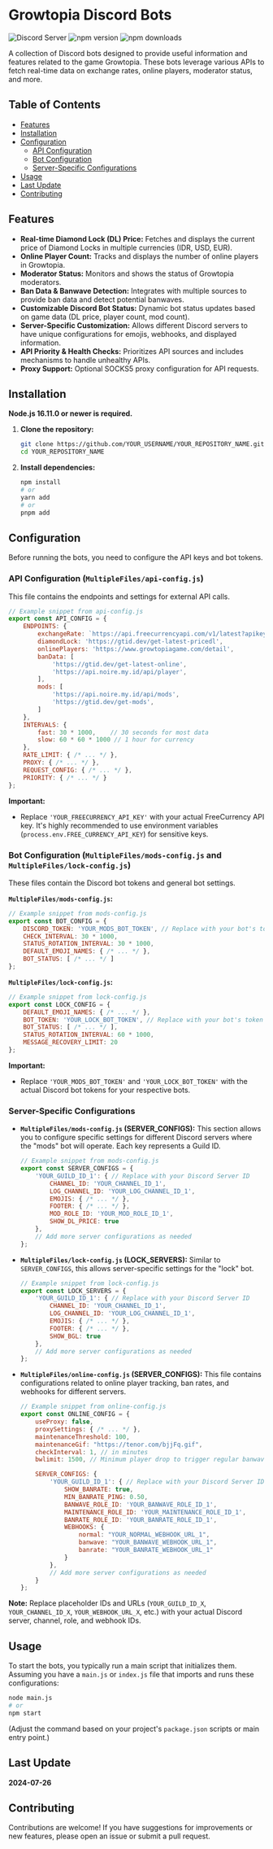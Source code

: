 # Growtopia Discord Bots

![Discord Server](https://img.shields.io/discord/222078108977594368?color=5865F2&logo=discord&logoColor=white)
![npm version](https://img.shields.io/npm/v/@discordjs/builders.svg?maxAge=3600)
![npm downloads](https://img.shields.io/npm/dt/@discordjs/builders.svg?maxAge=3600)

A collection of Discord bots designed to provide useful information and features related to the game Growtopia. These bots leverage various APIs to fetch real-time data on exchange rates, online players, moderator status, and more.

## Table of Contents

- [Features](#features)
- [Installation](#installation)
- [Configuration](#configuration)
  - [API Configuration](#api-configuration)
  - [Bot Configuration](#bot-configuration)
  - [Server-Specific Configurations](#server-specific-configurations)
- [Usage](#usage)
- [Last Update](#last-update)
- [Contributing](#contributing)


## Features

*   **Real-time Diamond Lock (DL) Price:** Fetches and displays the current price of Diamond Locks in multiple currencies (IDR, USD, EUR).
*   **Online Player Count:** Tracks and displays the number of online players in Growtopia.
*   **Moderator Status:** Monitors and shows the status of Growtopia moderators.
*   **Ban Data & Banwave Detection:** Integrates with multiple sources to provide ban data and detect potential banwaves.
*   **Customizable Discord Bot Status:** Dynamic bot status updates based on game data (DL price, player count, mod count).
*   **Server-Specific Customization:** Allows different Discord servers to have unique configurations for emojis, webhooks, and displayed information.
*   **API Priority & Health Checks:** Prioritizes API sources and includes mechanisms to handle unhealthy APIs.
*   **Proxy Support:** Optional SOCKS5 proxy configuration for API requests.

## Installation

**Node.js 16.11.0 or newer is required.**

1.  **Clone the repository:**
    ```bash
    git clone https://github.com/YOUR_USERNAME/YOUR_REPOSITORY_NAME.git
    cd YOUR_REPOSITORY_NAME
    ```
2.  **Install dependencies:**
    ```bash
    npm install
    # or
    yarn add
    # or
    pnpm add
    ```

## Configuration

Before running the bots, you need to configure the API keys and bot tokens.

### API Configuration (`MultipleFiles/api-config.js`)

This file contains the endpoints and settings for external API calls.

```javascript
// Example snippet from api-config.js
export const API_CONFIG = {
    ENDPOINTS: {
        exchangeRate: `https://api.freecurrencyapi.com/v1/latest?apikey=${process.env.FREE_CURRENCY_API_KEY || 'YOUR_FREECURRENCY_API_KEY'}`,
        diamondLock: 'https://gtid.dev/get-latest-pricedl',
        onlinePlayers: 'https://www.growtopiagame.com/detail',
        banData: [
            'https://gtid.dev/get-latest-online',
            'https://api.noire.my.id/api/player',
        ],
        mods: [
            'https://api.noire.my.id/api/mods',
            'https://gtid.dev/get-mods',
        ]
    },
    INTERVALS: {
        fast: 30 * 1000,    // 30 seconds for most data
        slow: 60 * 60 * 1000 // 1 hour for currency
    },
    RATE_LIMIT: { /* ... */ },
    PROXY: { /* ... */ },
    REQUEST_CONFIG: { /* ... */ },
    PRIORITY: { /* ... */ }
};
```

**Important:**
*   Replace `'YOUR_FREECURRENCY_API_KEY'` with your actual FreeCurrency API key. It's highly recommended to use environment variables (`process.env.FREE_CURRENCY_API_KEY`) for sensitive keys.

### Bot Configuration (`MultipleFiles/mods-config.js` and `MultipleFiles/lock-config.js`)

These files contain the Discord bot tokens and general bot settings.

**`MultipleFiles/mods-config.js`:**
```javascript
// Example snippet from mods-config.js
export const BOT_CONFIG = {
    DISCORD_TOKEN: 'YOUR_MODS_BOT_TOKEN', // Replace with your bot's token
    CHECK_INTERVAL: 30 * 1000,
    STATUS_ROTATION_INTERVAL: 30 * 1000,
    DEFAULT_EMOJI_NAMES: { /* ... */ },
    BOT_STATUS: [ /* ... */ ]
};
```

**`MultipleFiles/lock-config.js`:**
```javascript
// Example snippet from lock-config.js
export const LOCK_CONFIG = {
    DEFAULT_EMOJI_NAMES: { /* ... */ },
    BOT_TOKEN: 'YOUR_LOCK_BOT_TOKEN', // Replace with your bot's token
    BOT_STATUS: [ /* ... */ ],
    STATUS_ROTATION_INTERVAL: 60 * 1000,
    MESSAGE_RECOVERY_LIMIT: 20
};
```

**Important:**
*   Replace `'YOUR_MODS_BOT_TOKEN'` and `'YOUR_LOCK_BOT_TOKEN'` with the actual Discord bot tokens for your respective bots.

### Server-Specific Configurations

*   **`MultipleFiles/mods-config.js` (SERVER_CONFIGS):**
    This section allows you to configure specific settings for different Discord servers where the "mods" bot will operate. Each key represents a Guild ID.
    ```javascript
    // Example snippet from mods-config.js
    export const SERVER_CONFIGS = {
        'YOUR_GUILD_ID_1': { // Replace with your Discord Server ID
            CHANNEL_ID: 'YOUR_CHANNEL_ID_1',
            LOG_CHANNEL_ID: 'YOUR_LOG_CHANNEL_ID_1',
            EMOJIS: { /* ... */ },
            FOOTER: { /* ... */ },
            MOD_ROLE_ID: 'YOUR_MOD_ROLE_ID_1',
            SHOW_DL_PRICE: true
        },
        // Add more server configurations as needed
    };
    ```
*   **`MultipleFiles/lock-config.js` (LOCK_SERVERS):**
    Similar to `SERVER_CONFIGS`, this allows server-specific settings for the "lock" bot.
    ```javascript
    // Example snippet from lock-config.js
    export const LOCK_SERVERS = {
        'YOUR_GUILD_ID_1': { // Replace with your Discord Server ID
            CHANNEL_ID: 'YOUR_CHANNEL_ID_1',
            LOG_CHANNEL_ID: 'YOUR_LOG_CHANNEL_ID_1',
            EMOJIS: { /* ... */ },
            FOOTER: { /* ... */ },
            SHOW_BGL: true
        },
        // Add more server configurations as needed
    };
    ```
*   **`MultipleFiles/online-config.js` (SERVER_CONFIGS):**
    This file contains configurations related to online player tracking, ban rates, and webhooks for different servers.
    ```javascript
    // Example snippet from online-config.js
    export const ONLINE_CONFIG = {
        useProxy: false,
        proxySettings: { /* ... */ },
        maintenanceThreshold: 100,
        maintenanceGif: "https://tenor.com/bjjFq.gif",
        checkInterval: 1, // in minutes
        bwlimit: 1500, // Minimum player drop to trigger regular banwave

        SERVER_CONFIGS: {
            'YOUR_GUILD_ID_1': { // Replace with your Discord Server ID
                SHOW_BANRATE: true,
                MIN_BANRATE_PING: 0.50,
                BANWAVE_ROLE_ID: 'YOUR_BANWAVE_ROLE_ID_1',
                MAINTENANCE_ROLE_ID: 'YOUR_MAINTENANCE_ROLE_ID_1',
                BANRATE_ROLE_ID: 'YOUR_BANRATE_ROLE_ID_1',
                WEBHOOKS: {
                    normal: "YOUR_NORMAL_WEBHOOK_URL_1",
                    banwave: "YOUR_BANWAVE_WEBHOOK_URL_1",
                    banrate: "YOUR_BANRATE_WEBHOOK_URL_1"
                }
            },
            // Add more server configurations as needed
        }
    };
    ```

**Note:** Replace placeholder IDs and URLs (`YOUR_GUILD_ID_X`, `YOUR_CHANNEL_ID_X`, `YOUR_WEBHOOK_URL_X`, etc.) with your actual Discord server, channel, role, and webhook IDs.

## Usage

To start the bots, you typically run a main script that initializes them. Assuming you have a `main.js` or `index.js` file that imports and runs these configurations:

```bash
node main.js
# or
npm start
```

(Adjust the command based on your project's `package.json` scripts or main entry point.)

## Last Update

**2024-07-26**

## Contributing

Contributions are welcome! If you have suggestions for improvements or new features, please open an issue or submit a pull request.

